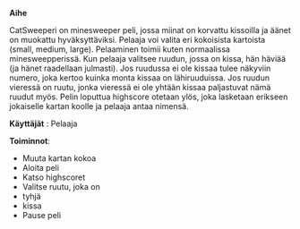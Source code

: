 **Aihe**


CatSweeperi on minesweeper peli, jossa miinat on korvattu kissoilla ja äänet on muokattu hyväksyttäviksi.
Pelaaja voi valita eri kokoisista kartoista (small, medium, large). Pelaaminen toimii kuten normaalissa minesweepperissä.
Kun pelaaja valitsee ruudun, jossa on kissa, hän häviää (ja hänet raadellaan julmasti). Jos ruudussa ei ole kissaa
tulee näkyviin numero, joka kertoo kuinka monta kissaa on lähiruuduissa. Jos ruudun vieressä on ruutu, jonka vieressä ei ole
yhtään kissaa paljastuvat nämä ruudut myös.
Pelin loputtua highscore otetaan ylös, joka lasketaan erikseen jokaiselle kartan koolle ja pelaaja antaa nimensä.

**Käyttäjät** : Pelaaja

**Toiminnot**:
* Muuta kartan kokoa
* Aloita peli
* Katso highscoret
* Valitse ruutu, joka on
 * tyhjä
 * kissa
* Pause peli
